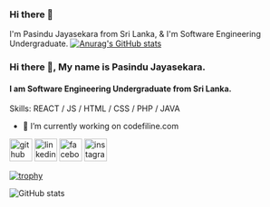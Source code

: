 ### Hi there 👋
I'm Pasindu Jayasekara from Sri Lanka, & I'm Software Engineering Undergraduate.
[![Anurag's GitHub stats](https://github-readme-stats.vercel.app/api?username=PasinduJayasekara)](https://github.com/anuraghazra/github-readme-stats)

### Hi there 👋, My name is Pasindu Jayasekara.
#### I am Software Engineering Undergraduate from Sri Lanka.

Skills: REACT / JS / HTML / CSS / PHP / JAVA

- 🔭 I’m currently working on codefiline.com 


[<img src='https://cdn.jsdelivr.net/npm/simple-icons@3.0.1/icons/github.svg' alt='github' height='40'>](https://github.com/PasinduJayasekara)  [<img src='https://cdn.jsdelivr.net/npm/simple-icons@3.0.1/icons/linkedin.svg' alt='linkedin' height='40'>](https://www.linkedin.com/in/PasinduJayasekara/)  [<img src='https://cdn.jsdelivr.net/npm/simple-icons@3.0.1/icons/facebook.svg' alt='facebook' height='40'>](https://www.facebook.com/PasinduJayasekara)  [<img src='https://cdn.jsdelivr.net/npm/simple-icons@3.0.1/icons/instagram.svg' alt='instagram' height='40'>](https://www.instagram.com/pasindu_jayasekara.66/)  

[![trophy](https://github-profile-trophy.vercel.app/?username=PasinduJayasekara)](https://github.com/ryo-ma/github-profile-trophy)

![GitHub stats](https://github-readme-stats.vercel.app/api?username=PasinduJayasekara&show_icons=true)  


